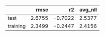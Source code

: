 |          |   rmse |      r2 |   avg_nll |
|:---------|-------:|--------:|----------:|
| test     | 2.6755 | -0.7022 |    2.5377 |
| training | 2.3499 | -0.2447 |    2.4156 |